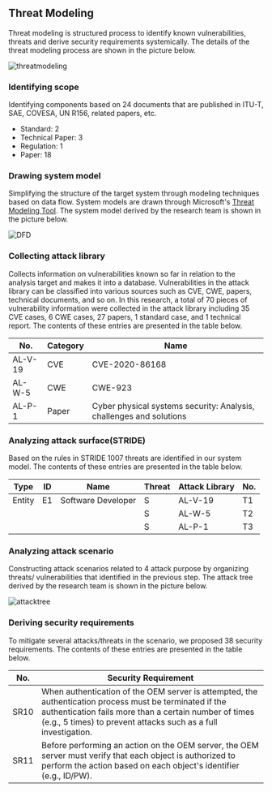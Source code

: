 ## Threat Modeling
Threat modeling is structured process to identify known vulnerabilities, threats and derive security requirements systemically.
The details of the threat modeling process are shown in the picture below.

![threatmodeling](https://github.com/HackProof/HASUMS/assets/31889026/d9c12e4e-2d15-4953-9210-51651c1c47dc)

### Identifying scope
Identifying components based on 24 documents that are published in ITU-T, SAE, COVESA, UN R156, related papers, etc.  
- Standard: 2
- Technical Paper: 3
- Regulation: 1
- Paper: 18

### Drawing system model
Simplifying the structure of the target system through modeling techniques based on data flow.
System models are drawn through Microsoft's [Threat Modeling Tool](https://www.microsoft.com/en-us/download/details.aspx?id=49168).
The system model derived by the research team is shown in the picture below.

![DFD](https://github.com/HackProof/HASUMS/assets/31889026/68ff4bc8-533c-409f-b72b-868c1652ab67)

### Collecting attack library
Collects information on vulnerabilities known so far in relation to the analysis target and makes it into a database.
Vulnerabilities in the attack library can be classified into various sources such as CVE, CWE, papers, technical documents, and so on. In this research, a total of 70 pieces of vulnerability information were collected in the attack library including 35 CVE cases, 6 CWE cases, 27 papers, 1 standard case, and 1 technical report.
The contents of these entries are presented in the table below.

|No.|Category|Name|
|---|---|---|
|AL-V-19|CVE|CVE-2020-86168|
|AL-W-5|CWE|CWE-923|
|AL-P-1|Paper|Cyber physical systems security: Analysis, challenges and solutions|

### Analyzing attack surface(STRIDE)
Based on the rules in STRIDE 1007 threats are identified in our system model.
The contents of these entries are presented in the table below.

|Type|ID|Name|Threat|Attack Library|No.|
|---|---|---|---|---|---|
|Entity|E1|Software Developer|S|AL-V-19|T1|
||||S|AL-W-5|T2|
||||S|AL-P-1|T3|

### Analyzing attack scenario
Constructing attack scenarios related to 4 attack purpose by organizing threats/ vulnerabilities that identified in the previous step. 
The attack tree derived by the research team is shown in the picture below.

![attacktree](https://github.com/HackProof/HASUMS/assets/31889026/03acb0d0-8d56-423a-94b0-e5fff9dcacc7)

### Deriving security requirements
To mitigate several attacks/threats in the scenario, we proposed 38 security requirements.
The contents of these entries are presented in the table below.

|No.|Security Requirement|
|---|---|
|SR10|When authentication of the OEM server is attempted, the authentication process must be terminated if the authentication fails more than a certain number of times (e.g., 5 times) to prevent attacks such as a full investigation.|
|SR11|Before performing an action on the OEM server, the OEM server must verify that each object is authorized to perform the action based on each object's identifier (e.g., ID/PW).|

